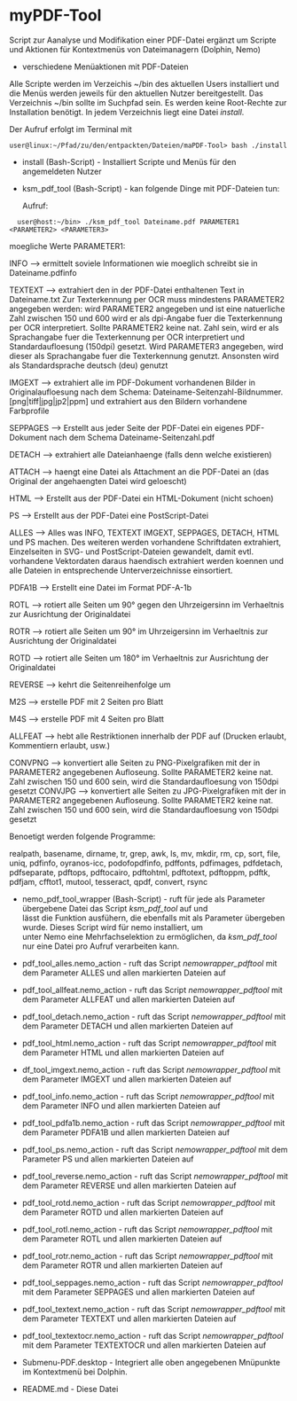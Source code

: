# myPDF-Tool
Script zur Aanalyse und Modifikation einer PDF-Datei
ergänzt um Scripte und Aktionen für Kontextmenüs von Dateimanagern (Dolphin, Nemo)

- verschiedene Menüaktionen mit PDF-Dateien

Alle Scripte werden im Verzeichis ~/bin des aktuellen Users installiert und die
Menüs werden jeweils für den aktuellen Nutzer bereitgestellt.
Das Verzeichnis ~/bin sollte im Suchpfad sein. Es werden keine Root-Rechte
zur Installation benötigt. In jedem Verzeichnis liegt eine Datei _install_.

Der Aufruf erfolgt im Terminal mit

```
user@linux:~/Pfad/zu/den/entpackten/Dateien/maPDF-Tool> bash ./install
```

* install (Bash-Script) - Installiert Scripte und Menüs für den angemeldeten Nutzer

* ksm_pdf_tool (Bash-Script) - kan folgende Dinge mit PDF-Dateien tun:

  Aufruf:
```  
  user@host:~/bin> ./ksm_pdf_tool Dateiname.pdf PARAMETER1 <PARAMETER2> <PARAMETER3>
```  
  moegliche Werte PARAMETER1:
  
  INFO     --> 	ermittelt soviele Informationen wie moeglich schreibt
         		sie in Dateiname.pdfinfo
  
  TEXTEXT  --> 	extrahiert den in der PDF-Datei enthaltenen Text
		        in Dateiname.txt
	        Zur Texterkennung per OCR muss mindestens PARAMETER2
	        angegeben werden:
                    wird PARAMETER2 angegeben und ist eine natuerliche
                    Zahl zwischen 150 und 600 wird er als dpi-Angabe fuer die
                    Texterkennung per OCR interpretiert.
                    Sollte PARAMETER2 keine nat. Zahl sein, wird er als
                    Sprachangabe fuer die Texterkennung per OCR
                    interpretiert und Standardaufloesung (150dpi) gesetzt.
                    Wird PARAMETER3 angegeben, wird dieser als 
                    Sprachangabe fuer die Texterkennung genutzt.
                    Ansonsten wird als Standardsprache deutsch (deu) genutzt
  
  IMGEXT   --> 	extrahiert alle im PDF-Dokument vorhandenen Bilder in
                Originalaufloesung nach dem Schema:
	                    Dateiname-Seitenzahl-Bildnummer.[png|tiff|jpg|jp2|ppm]
	        und extrahiert aus den Bildern vorhandene Farbprofile
  
  SEPPAGES --> 	Erstellt aus jeder Seite der PDF-Datei ein eigenes PDF-Dokument
                nach dem Schema Dateiname-Seitenzahl.pdf
  
  DETACH   --> 	extrahiert alle Dateianhaenge (falls denn welche existieren)
  
  ATTACH   --> 	haengt eine Datei als Attachment an die PDF-Datei an
                (das Original der angehaengten Datei wird geloescht)
  
  HTML     --> 	Erstellt aus der PDF-Datei ein HTML-Dokument (nicht schoen)
  
  PS       --> 	Erstellt aus der PDF-Datei eine PostScript-Datei
  
  ALLES    --> 	Alles was INFO, TEXTEXT IMGEXT, SEPPAGES, DETACH, HTML und PS
	        machen. Des weiteren werden vorhandene Schriftdaten extrahiert,
	        Einzelseiten in SVG- und PostScript-Dateien gewandelt, damit
	        evtl. vorhandene Vektordaten daraus haendisch extrahiert werden
	        koennen und alle Dateien in entsprechende Unterverzeichnisse
	        einsortiert.
  
  PDFA1B   --> 	Erstellt eine Datei im Format PDF-A-1b
  
  ROTL     --> 	rotiert alle Seiten um 90° gegen den Uhrzeigersinn
                im Verhaeltnis zur Ausrichtung der Originaldatei
  
  ROTR     --> 	rotiert alle Seiten um 90° im Uhrzeigersinn
                im Verhaeltnis zur Ausrichtung der Originaldatei
  
  ROTD     --> 	rotiert alle Seiten um 180° 
                im Verhaeltnis zur Ausrichtung der Originaldatei
  
  REVERSE  -->	kehrt die Seitenreihenfolge um
  
  M2S      --> 	erstelle PDF mit 2 Seiten pro Blatt
  
  M4S      --> 	erstelle PDF mit 4 Seiten pro Blatt
  
  ALLFEAT  --> 	hebt alle Restriktionen innerhalb der PDF auf
                (Drucken erlaubt, Kommentiern erlaubt, usw.)
  
  CONVPNG  -->	konvertiert alle Seiten zu PNG-Pixelgrafiken mit der
                in PARAMETER2 angegebenen Aufloseung. Sollte PARAMETER2
                keine nat. Zahl zwischen 150 und 600 sein, wird die
                Standardaufloesung von 150dpi gesetzt
  CONVJPG  -->	konvertiert alle Seiten zu JPG-Pixelgrafiken  mit der
                in PARAMETER2 angegebenen Aufloseung. Sollte PARAMETER2
                keine nat. Zahl zwischen 150 und 600 sein, wird die
                Standardaufloesung von 150dpi gesetzt

  Benoetigt werden folgende Programme:
  
  realpath, basename, dirname, tr, grep, awk, ls, mv, mkdir, rm, cp, sort, file,
  uniq, pdfinfo, oyranos-icc, podofopdfinfo, pdffonts, pdfimages, pdfdetach,
  pdfseparate, pdftops, pdftocairo, pdftohtml, pdftotext, pdftoppm, pdftk,
  pdfjam, cfftot1, mutool, tesseract, qpdf, convert, rsync
  

* nemo_pdf_tool_wrapper (Bash-Script) - ruft für jede als Parameter übergebene Datei das Script _ksm_pdf_tool_ auf und </br>
lässt die Funktion ausfühern, die ebenfalls mit als Parameter übergeben wurde. Dieses Script wird für nemo installiert, um</br>
unter Nemo eine Mehrfachselektion zu ermöglichen, da _ksm_pdf_tool_ nur eine Datei pro Aufruf verarbeiten kann. 

* pdf_tool_alles.nemo_action - ruft das Script _nemowrapper_pdftool_ mit dem Parameter ALLES und allen markierten Dateien auf

* pdf_tool_allfeat.nemo_action - ruft das Script _nemowrapper_pdftool_ mit dem Parameter ALLFEAT und allen markierten Dateien auf

* pdf_tool_detach.nemo_action - ruft das Script _nemowrapper_pdftool_ mit dem Parameter DETACH und allen markierten Dateien auf

* pdf_tool_html.nemo_action - ruft das Script _nemowrapper_pdftool_ mit dem Parameter HTML und allen markierten Dateien auf

* df_tool_imgext.nemo_action - ruft das Script _nemowrapper_pdftool_ mit dem Parameter IMGEXT und allen markierten Dateien auf

* pdf_tool_info.nemo_action - ruft das Script _nemowrapper_pdftool_ mit dem Parameter INFO und allen markierten Dateien auf

* pdf_tool_pdfa1b.nemo_action - ruft das Script _nemowrapper_pdftool_ mit dem Parameter PDFA1B und allen markierten Dateien auf

* pdf_tool_ps.nemo_action - ruft das Script _nemowrapper_pdftool_ mit dem Parameter PS und allen markierten Dateien auf

* pdf_tool_reverse.nemo_action - ruft das Script _nemowrapper_pdftool_ mit dem Parameter REVERSE und allen markierten Dateien auf

* pdf_tool_rotd.nemo_action - ruft das Script _nemowrapper_pdftool_ mit dem Parameter ROTD und allen markierten Dateien auf

* pdf_tool_rotl.nemo_action - ruft das Script _nemowrapper_pdftool_ mit dem Parameter ROTL und allen markierten Dateien auf

* pdf_tool_rotr.nemo_action - ruft das Script _nemowrapper_pdftool_ mit dem Parameter ROTR und allen markierten Dateien auf

* pdf_tool_seppages.nemo_action - ruft das Script _nemowrapper_pdftool_ mit dem Parameter SEPPAGES und allen markierten Dateien auf

* pdf_tool_textext.nemo_action - ruft das Script _nemowrapper_pdftool_ mit dem Parameter TEXTEXT und allen markierten Dateien auf

* pdf_tool_textextocr.nemo_action - ruft das Script _nemowrapper_pdftool_ mit dem Parameter TEXTEXTOCR und allen markierten Dateien auf

* Submenu-PDF.desktop - Integriert alle oben angegebenen Mnüpunkte im Kontextmenü bei Dolphin.

* README.md - Diese Datei
